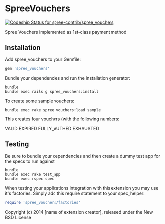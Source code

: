 SpreeVouchers
=============

[ ![Codeship Status for spree-contrib/spree_vouchers](https://www.codeship.io/projects/592544d0-9592-0131-ced3-1619ce81f0d2/status?branch=master)](https://www.codeship.io/projects/592544d0-9592-0131-ced3-1619ce81f0d2)



Spree Vouchers implemented as 1st-class payment method

Installation
------------

Add spree_vouchers to your Gemfile:

```ruby
gem 'spree_vouchers'
```

Bundle your dependencies and run the installation generator:

```shell
bundle
bundle exec rails g spree_vouchers:install
```

To create some sample vouchers:

```shell
bundle exec rake spree_vouchers:load_sample
```

This creates four vouchers (with the following numbers:

VALID
EXPIRED
FULLY_AUTHED
EXHAUSTED

Testing
-------

Be sure to bundle your dependencies and then create a dummy test app for the specs to run against.

```shell
bundle
bundle exec rake test_app
bundle exec rspec spec
```

When testing your applications integration with this extension you may use it's factories.
Simply add this require statement to your spec_helper:

```ruby
require 'spree_vouchers/factories'
```

Copyright (c) 2014 [name of extension creator], released under the New BSD License
